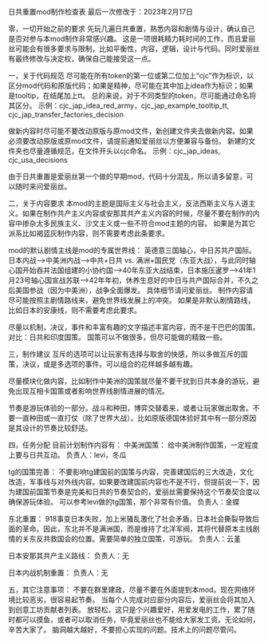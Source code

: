 日共重置mod制作检查表
最后一次修改于：2023年2月17日


零，一切开始之前的要求
先玩几遍日共重置，熟悉内容和剧情与设计，确认自己是否对参与本mod制作非常感兴趣。
这是一项很耗精力耗时间的工作，而且爱丽丝可能会有很多要求与限制，比如平衡性，内容，逻辑，设计与代码。同时爱丽丝有最终修改与决定权，确保自己能接受这一点。


一，关于代码规范
尽可能在所有token的第一位或第二位加上“cjc”作为标识，以区分mod代码和原版代码；如果是精神，尽可能在其中加上idea作为标识；如果是tooltip，在结尾加上tt。
总的来说，对于不同类型的token，尽可能通过命名将其区分。
示例：cjc_jap_idea_red_army，cjc_jap_example_tooltip_tt, cjc_jap_transfer_factories_decision

做新内容时尽可能不要改动原版与原mod文件，新创建文件夹去做新内容。如果必须要改动原版或原mod文件，请提前通知爱丽丝以方便兼容与备份。
新建的文件夹也尽量遵循规范，在文件开头以cjc命名。
示例：cjc_jap_ideas, cjc_usa_decisions

由于日共重置是爱丽丝第一个做的早期mod，代码十分混乱，所以请多留意，可以随时来问爱丽丝。


二，关于内容要求
本mod的主题是国际主义与社会主义，反法西斯主义与人道主义。如果在制作共产主义内容或安那其共产主义内容的时候，尽量不要在制作的内容中掺杂太多民族主义、沙文主义或一些不符合mod主题的内容。
如果是为其它派系比如褐蓝灰制作内容，则不需要考虑此条要求。

mod的默认剧情主线是mod的专属世界线：
英德意三国轴心，中日苏共产国际。
日本内战——>中美洲内战——>中共+日共 vs. 满洲+国民党（东亚大战），与此同时轴心国开始吞并法国组建的小协约国——>40年东亚大战结束，日本施压暹罗——>41年1月23号轴心国宣战苏联——>42年年初，休养生息好的中日与共产国际合并，不久之后美国参战（因为中美洲），战争全面爆发。
具体细节请问爱丽丝。
制作内容请尽可能按照主剧情路线来，避免世界线发展上的冲突。
如果是非默认剧情路线，比如日本的安康线，则不需要考虑此要求。

尽量以机制，决议，事件和丰富有趣的文字描述丰富内容，而不是干巴巴的国策。
对比：日共和印度国策。
国策可以不做很多，但尽可能做的精致一些。


三，制作建议
互斥的选项可以让玩家有选择与取舍的快感，所以多做互斥的国策，决议，或是多选项的事件。可以组合的花样越多越有趣。

尽量模块化做内容，比如制作中美洲的国策就尽量不要干扰到日共本身的游玩，避免出现互相卡国策或者影响世界线剧情进展的情况。

节奏是游玩体验的一部分。战斗和种田，博弈交替着来，或者让玩家做出取舍。不要一直种田或一直打仗（除了世界大战）。比如原版德国体验好其中有一部分原因是其设计的节奏比较舒适。


四，任务分配
目前计划制作内容有：
中美洲国策：
给中美洲制作国策，一定程度上要与日共互动。
负责人：levi，冬瓜

tg的国策完善：
不要影响tg建国前的国策与内容，完善建国后的三大改造，文化改造，军事线与对外线内容。如果要改建国前内容也不是不行，但提前说一下，因为建国前国策节奏是完美和日共的节奏契合的，爱丽丝需要保持这个节奏契合度以确保游玩体验。
可以参考levi做的tg国策，那个非常有价值。
负责人：金蝶

东北重置：
918事变日本失败，加上米骚乱激化了社会矛盾，日本社会撕裂导致后面的革命。因此，东北并不是满洲国，而是维持了北洋军阀，其将代替原本主线剧情的关东反共救国会的位置。需要简单的独立国策，可游玩。
负责人：云堇

日本安那其共产主义路线：
负责人：无

日本内战机制重置：
负责人：无


五，其它注意事项：
不要在群里建政，尽量不要在外面提到本mod。现在网络环境比较恶劣，很容易起节奏。
当每个人完成对应部分内容后，爱丽丝会将其加入到创意工坊贡献者列表。
放轻松，这只是个兴趣爱好，用爱发电的工作，累了随时都可以摸鱼，或者可以取消任务，毕竟爱丽丝也不能给大家发工资。无论如何，辛苦大家了。
脑洞越大越好，不要担心实现的问题。技术上的问题尽管问。
